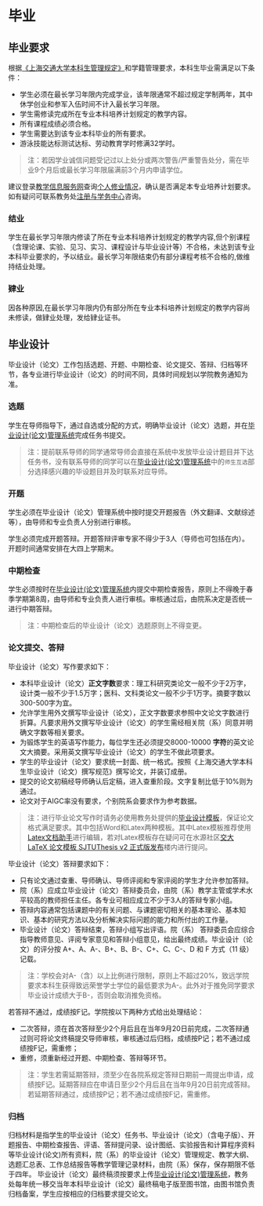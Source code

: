 # 毕业
## 毕业要求
根据[《上海交通大学本科生管理规定》](https://gk.sjtu.edu.cn/Data/View/3875)和学籍管理要求，本科生毕业需满足以下条件：
- 学生必须在最长学习年限内完成学业，该年限通常不超过规定学制两年，其中休学创业和参军入伍时间不计入最长学习年限。
- 学生需修读完成所在专业本科培养计划规定的教学内容。
- 所有课程成绩必须合格。
- 学生需要达到该专业本科毕业的所有要求。
- 游泳技能达标测试达标、劳动教育学时修满32学时。

> 注：若因学业诚信问题受记过以上处分或两次警告/严重警告处分，需在毕业9个月后或最长学习年限届满前3个月内申请学位。

建议登录[教学信息服务网](http://i.sjtu.edu.cn/)查询[个人修业情况](https://i.sjtu.edu.cn/xjyj/xsxyqk_ckXsXyxxHtmlView.html)，确认是否满足本专业培养计划要求。如有疑问可联系教务处[注册与学务中心](https://jwc.sjtu.edu.cn/bmsz/jwcjs/zcyxwzx.htm)咨询。
### 结业
学生在最长学习年限内修读了所在专业本科培养计划规定的教学内容,但个别课程（含理论课、实验、见习、实习、课程设计与毕业设计等）不合格，未达到该专业本科毕业要求的，予以结业。最长学习年限结束仍有部分课程考核不合格的,做维持结业处理。
### 肄业
因各种原因,在最长学习年限内仍有部分所在专业本科培养计划规定的教学内容尚未修读，做肄业处理，发给肄业证书。

## 毕业设计
毕业设计（论文）工作包括选题、开题、中期检查、论文提交、答辩、归档等环节，各专业进行毕业设计（论文）的时间不同，具体时间规划以学院教务通知为准。
### 选题
学生在导师指导下，通过自选或分配的方式，明确毕业设计（论文）选题，并在[毕业设计(论文)管理系统](https://bysj.sjtu.edu.cn/)完成任务书提交。
> 注：提前联系导师的同学通常导师会直接在系统中发放毕业设计题目并下达任务书，没有联系导师的同学可以在[毕业设计(论文)管理系统](https://bysj.sjtu.edu.cn/)中的`师生互选`部分选择感兴趣的毕设题目并及时联系对应导师。
### 开题
学生必须在毕业设计（论文）管理系统中按时提交开题报告（外文翻译、文献综述等），由导师和专业负责人分别进行审核。

学生必须完成开题答辩。开题答辩评审专家不得少于3人（导师也可包括在内）。开题时间通常安排在大四上学期末。
### 中期检查
学生必须按时在[毕业设计(论文)管理系统](https://bysj.sjtu.edu.cn/)内提交中期检查报告，原则上不得晚于春季学期第8周，由导师和专业负责人进行审核。审核通过后，由院系决定是否统一进行中期答辩。
> 注：中期检查后的毕业设计（论文）选题原则上不得变更。

### 论文提交、答辩
毕业设计（论文）写作要求如下：
- 本科毕业设计（论文）**正文字数**要求：理工科研究类论文一般不少于2万字，设计类一般不少于1.5万字；医科、文科类论文一般不少于1万字。摘要字数以300-500字为宜。
- 允许学生用外文撰写毕业设计（论文），正文字数要求参照中文论文字数进行折算。凡要求用外文撰写毕业设计（论文）的学生需经相关院（系）同意并明确文字数等相关要求。
- 为锻炼学生的英语写作能力，每位学生还必须提交8000-10000 **字符**的英文论文大摘要。采用英文撰写毕业设计（论文）的学生不做此项要求。
- 学生的毕业设计（论文）要求统一封面、统一格式。按照《上海交通大学本科生毕业设计（论文）撰写规范》撰写论文，并装订成册。
- 提交的论文初稿经导师确认后定稿，进入查重阶段。文字复制比低于10%则为通过。
- 论文对于AIGC率没有要求，个别院系会要求作为参考数据。

> 注：进行毕业论文写作时请务必使用教务处提供的[毕业设计模板](https://www.jwc.sjtu.edu.cn/system/_content/download.jsp?urltype=news.DownloadAttachUrl&owner=1707467176&wbfileid=EBBCAAB54AE30240974921AEB0B852F7)，保证论文格式满足要求。其中包括Word和Latex两种模板。其中Latex模板推荐使用[Latex文档助手](https://latex.sjtu.edu.cn/)进行编辑，若对Latex模板存在疑问可在水源社区[交大 LaTeX 论文模板 SJTUThesis v2 正式版发布](https://shuiyuan.sjtu.edu.cn/t/topic/149287)楼内进行提问。

毕业设计（论文）答辩要求如下：
- 只有论文通过查重、导师确认、导师评阅和专家评阅的学生才允许参加答辩。
- 院（系）应成立毕业设计（论文）答辩委员会，由院（系）教学主管或学术水平较高的教师担任主任。各专业可相应成立不少于3人的答辩专家小组。
- 答辩内容通常包括课题中的有关问题、与课题密切相关的基本理论、基本知识、基本的研究方法以及分析解决实际问题的能力和所付出的工作量。
- 毕业设计（论文）答辩结束，答辩小组写出评语。院（系） 答辩委员会应综合指导教师意见、评阅专家意见和答辩小组意见，给出最终成绩。毕业设计（论文）的评分按 A+、A、A-、B+、B、B-、C+、C、C-、D 和 F 方式（11 级）记载。

> 注：学校会对A-（含）以上比例进行限制，原则上不超过20%，致远学院要求本科生获得致远荣誉学士学位的最低要求为A-。此外对于推免同学要求毕业设计成绩大于B-，否则会取消推免资格。

若答辩不通过，成绩按F记。学院按以下两种方式给出处理结论：
- 二次答辩，须在首次答辩至少2个月后且在当年9月20日前完成，二次答辩通过则可将论文终稿提交导师审核，审核通过后归档，成绩按P记；若不通过成绩按F记，需重修；
- 重修，须重新经过开题、中期检查、答辩等环节。

> 注：学生若需延期答辩，须至少在各院系规定答辩日期前一周提出申请，成绩按F记。延期答辩应在申请日至少2个月后且在当年9月20日前完成答辩。若延期答辩通过，成绩按P记；若不通过成绩按F记，需重修。
### 归档
归档材料是指学生的毕业设计（论文）任务书、毕业设计（论文）（含电子版）、开题报告、中期检查报告、评语、答辩提问录、设计图纸、实验报告和计算程序资料等毕业设计(论文)所有资料，院（系）的毕业设计（论文）管理规定、教学大纲、选题汇总表、工作总结报告等教学管理记录材料，由院（系）保存，保存期限不低于四年。
毕业设计（论文）最终稿须按要求上传[毕业设计(论文)管理系统](https://bysj.sjtu.edu.cn/)，教务处每年统一移交当年本科毕业设计（论文）最终稿电子版至图书馆，由图书馆负责归档备案，学生应按相应的归档要求提交论文。

